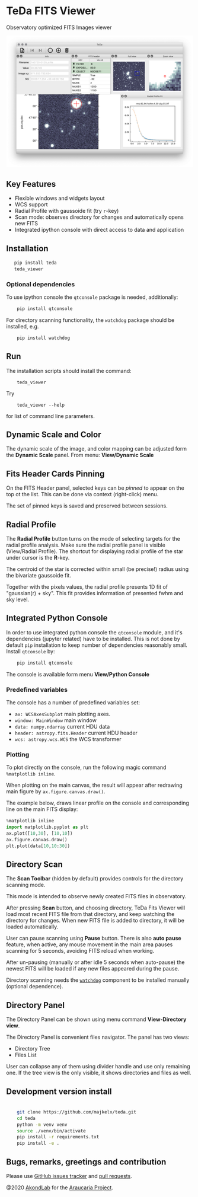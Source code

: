 # TeDa FITS Viewer

Observatory optimized FITS Images viewer

![](img/teda.png)

## Key Features
* Flexible windows and widgets layout
* WCS support
* Radial Profile with gaussoide fit (try `r`-key)
* Scan mode: observes directory for changes and automatically opens new FITS
* Integrated ipython console with direct access to data and application

## Installation
``` bash
   pip install teda
   teda_viewer 
``` 
### Optional dependencies
To use ipython console the `qtconsole` package is needed, additionally:
``` bash
    pip install qtconsole
``` 
For directory scanning functionality, the `watchdog` package should be installed, e.g. 
``` bash
    pip install watchdog
``` 

## Run
The installation scripts should install the command:
```
    teda_viewer
```
Try 
```
    teda_viewer --help
```
for list of command line parameters.

## Dynamic Scale and Color
The dynamic scale of the image, and color mapping can be adjusted form 
the **Dynamic Scale** panel. From menu: **View/Dynamic Scale**

## Fits Header Cards Pinning
On the FITS Header panel, selected keys can be *pinned* to appear
on the top ot the list. This can be done via context (right-click) menu.

The set of pinned keys is saved and preserved between sessions.  

## Radial Profile
The **Radial Profile** button turns on the mode of selecting targets for 
the radial profile analysis. Make sure the radial profile panel is visible 
(View/Radial Profile). The shortcut for displaying radial profile of the star 
under cursor is the **R**-key.

The centroid of the star is corrected within small (be precise!) radius
using the bivariate gaussoide fit.

Together with the pixels values, the radial profile presents 1D fit of
"gaussian(r) + sky". This fit provides information of presented fwhm and sky level.
   

## Integrated Python Console
In order to use integrated python console the `qtconsole` module, and it's
dependencies (jupyter related) have to be installed. This is not done by
default `pip` installation to keep number of dependencies reasonably small.
Install `qtconsole` by:
``` bash
    pip install qtconsole
``` 

The console is available form menu **View/Python Console**
### Predefined variables
The console has a number of predefined variables set:
* `ax: WCSAxesSubplot` main plotting axes.
* `window: MainWindow` main window
* `data: numpy.ndarray` current HDU data
* `header: astropy.fits.Header` current HDU header
* `wcs: astropy.wcs.WCS` the WCS transformer

### Plotting
To plot directly on the console, run the following magic command `%matplotlib inline`.

When plotting on the main canvas, the result will appear after redrawing
main figure by `ax.figure.canvas.draw()`.

The example below, draws linear profile on the console and corresponding
line on the main FITS display:    
  
``` python
%matplotlib inline
import matplotlib.pyplot as plt
ax.plot([10,30], [10,10])
ax.figure.canvas.draw()
plt.plot(data[10,10:30])
```

## Directory Scan
The **Scan Toolbar** (hidden by default) provides controls for the 
directory scanning mode.

This mode is intended to observe newly created FITS files in observatory.

After pressing **Scan** button, and choosing directory, TeDa Fits Viewer will
load most recent FITS file from that directory, and keep watching the directory 
for changes. When new FITS file is added to directory, it will be loaded 
automatically.

User can pause scanning using **Pause** button. There is also **auto pause** feature,
when active, any mouse movement in the main area pauses scanning for 5 seconds,
avoiding FITS reload when working.

After un-pausing (manually or after idle 5 seconds when auto-pause) the newest
FITS will be loaded if any new files appeared during the pause.

Directory scanning needs the [`watchdog`](https://pypi.org/project/watchdog/) component to be 
installed manually (optional dependence).

## Directory Panel
The Directory Panel can be shown using menu command **View-Directory view**.

The Directory Panel is convenient files navigator. The panel has two views:
* Directory Tree
* Files List

User can collapse any of them using divider handle and use only remaining one.
If the tree view is the only visible, it shows directories and files as well.      

## Development version install
``` bash

    git clone https://github.com/majkelx/teda.git
    cd teda
    python -m venv venv
    source ./venv/bin/activate
    pip install -r requirements.txt
    pip install -e .
```

## Bugs, remarks, greetings and contribution 
Please use [GitHub issues tracker](https://github.com/majkelx/teda/issues) 
and [pull requests](https://github.com/majkelx/teda/pulls).


@2020  [AkondLab](http://www.akond.com) for the [Araucaria Project](https://araucaria.camk.edu.pl).
